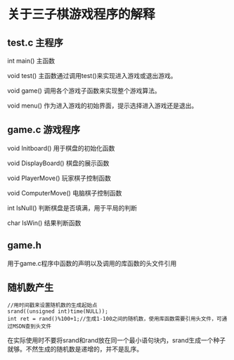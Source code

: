 # 关于三子棋游戏程序的解释

## test.c	主程序

int main()	主函数

void test()	主函数通过调用test()来实现进入游戏或退出游戏。

void game()	调用各个游戏子函数来实现整个游戏算法。

void menu()	作为进入游戏的初始界面，提示选择进入游戏还是退出。

## game.c	游戏程序

void Initboard()	用于棋盘的初始化函数

void DisplayBoard()	棋盘的展示函数

void PlayerMove()	玩家棋子控制函数

void ComputerMove()	电脑棋子控制函数

int IsNull()	判断棋盘是否填满，用于平局的判断

char IsWin()	结果判断函数

## game.h

用于game.c程序中函数的声明以及调用的库函数的头文件引用

## 随机数产生

	//用时间戳来设置随机数的生成起始点
	srand((unsigned int)time(NULL));
	int ret = rand()%100+1;//生成1-100之间的随机数，使用库函数需要引用头文件，可通过MSDN查到头文件

在实际使用时不要将srand和rand放在同一个最小语句块内，srand生成一个种子就够。不然生成的随机数是递增的，并不是乱序。



